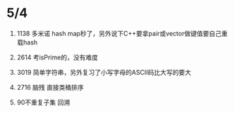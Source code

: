 # 5/4
1. 1138 多米诺 
    hash map秒了，另外说下C++要拿pair或vector做键值要自己重载hash

2. 2614
    考isPrime的，没有难度

3. 3019
    简单字符串，另外复习了小写字母的ASCII码比大写的要大

4. 2716
    脑残 直接类桶排序

5. 90不重复子集
    回溯